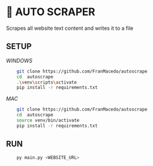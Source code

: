 # :page_with_curl: AUTO SCRAPER

 Scrapes all website text content and writes it to a file

## SETUP

_WINDOWS_
```bash
    git clone https://github.com/FranMacedo/autoscrape
    cd  autoscrape
    .\venv\scripts\activate
    pip install -r requirements.txt
```


_MAC_
```bash
    git clone https://github.com/FranMacedo/autoscrape
    cd  autoscrape
    source venv/bin/activate
    pip install -r requirements.txt
```

## RUN

``` bash
    py main.py <WEBSITE_URL>
```
